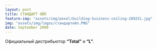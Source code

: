 ```yaml
---
layout: post
title: СТАНДАРТ ОЙЛ
feature-img: "assets/img/pexel/building-business-ceiling-209251.jpg"
img: "assets/img/logos/стандартойл.PNG"
date: September 2009
---
```


Официальный дистрибьютор **“Total”** и **“L”**.

